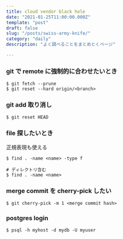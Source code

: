 ```yaml
---
title: cloud vendor black hole
date: "2021-01-25T11:00:00.000Z"
template: "post"
draft: false
slug: "/posts/swiss-army-knife/"
category: "daily"
description: "よく調べることをまとめとくページ"

---
```


### git で remote に強制的に合わせたいとき

```
$ git fetch --prune
$ git reset --hard origin/<branch>
```

### git add 取り消し

```
$ git reset HEAD
```

### file 探したいとき

正規表現も使える

```
$ find . -name <name> -type f

# ディレクトリ含む
$ find . -name <name>
```

### merge commit を cherry-pick したい

```
$ git cherry-pick -m 1 <merge commit hash>
```

### postgres login

```
$ psql -h myhost -d mydb -U myuser
```
